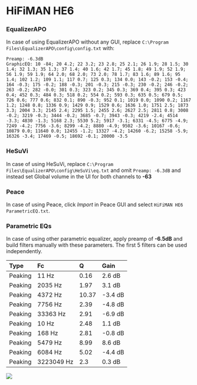 # HiFiMAN HE6

### EqualizerAPO
In case of using EqualizerAPO without any GUI, replace `C:\Program Files\EqualizerAPO\config\config.txt`
with:
```
Preamp: -6.3dB
GraphicEQ: 10 -84; 20 4.2; 22 3.2; 23 2.8; 25 2.1; 26 1.9; 28 1.5; 30 1.4; 32 1.3; 35 1.3; 37 1.4; 40 1.6; 42 1.7; 45 1.8; 49 1.9; 52 1.9; 56 1.9; 59 1.9; 64 2.0; 68 2.0; 73 2.0; 78 1.7; 83 1.6; 89 1.6; 95 1.4; 102 1.2; 109 1.1; 117 0.7; 125 0.3; 134 0.0; 143 -0.2; 153 -0.4; 164 -0.3; 175 -0.2; 188 -0.3; 201 -0.3; 215 -0.3; 230 -0.2; 246 -0.2; 263 -0.2; 282 -0.0; 301 0.3; 323 0.2; 345 0.3; 369 0.4; 395 0.3; 423 0.4; 452 0.3; 484 0.3; 518 0.2; 554 0.2; 593 0.3; 635 0.5; 679 0.5; 726 0.6; 777 0.6; 832 0.1; 890 -0.3; 952 0.1; 1019 0.0; 1090 0.2; 1167 1.2; 1248 0.8; 1336 0.9; 1429 0.9; 1529 0.6; 1636 1.0; 1751 2.5; 1873 3.3; 2004 3.3; 2145 2.4; 2295 1.5; 2455 2.6; 2627 2.5; 2811 0.8; 3008 -0.2; 3219 -0.3; 3444 -0.2; 3685 -0.7; 3943 -0.3; 4219 -2.4; 4514 -3.3; 4830 -1.3; 5168 2.3; 5530 5.2; 5917 -3.1; 6331 -4.5; 6775 -4.9; 7249 -4.2; 7756 -3.6; 8299 -4.2; 8880 -4.9; 9502 -3.6; 10167 -0.6; 10879 0.0; 11640 0.0; 12455 -1.2; 13327 -4.2; 14260 -6.2; 15258 -5.9; 16326 -3.4; 17469 -0.5; 18692 -0.1; 20000 -3.5
```

### HeSuVi
In case of using HeSuVi, replace `C:\Program Files\EqualizerAPO\config\HeSuVi\eq.txt` and omit `Preamp:
-6.3dB` and instead set Global volume in the UI for both channels to **-63**

### Peace
In case of using Peace, click *Import* in Peace GUI and select `HiFiMAN HE6 ParametricEQ.txt`.

### Parametric EQs
In case of using other parametric equalizer, apply preamp of **-6.5dB** and build filters manually with
these parameters. The first 5 filters can be used independently.

| Type    | Fc         |     Q | Gain    |
|:--------|:-----------|:------|:--------|
| Peaking | 11 Hz      |  0.16 | 2.6 dB  |
| Peaking | 2035 Hz    |  1.97 | 3.1 dB  |
| Peaking | 4372 Hz    | 10.37 | -3.4 dB |
| Peaking | 7756 Hz    |  2.39 | -4.8 dB |
| Peaking | 33363 Hz   |  2.91 | -6.9 dB |
| Peaking | 10 Hz      |  2.48 | 1.1 dB  |
| Peaking | 168 Hz     |  2.81 | -0.8 dB |
| Peaking | 5479 Hz    |  8.99 | 8.6 dB  |
| Peaking | 6084 Hz    |  5.02 | -4.4 dB |
| Peaking | 3223049 Hz |  2.3  | 0.3 dB  |

![](https://raw.githubusercontent.com/jaakkopasanen/AutoEq/master/results/headphonecom/sbaf-serious/HiFiMAN%20HE6/HiFiMAN%20HE6.png)